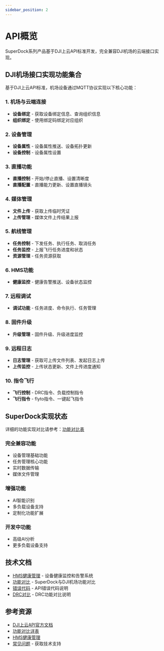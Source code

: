```yaml
---
sidebar_position: 2
---
```


# API概览

SuperDock系列产品基于DJI上云API标准开发，完全兼容DJI机场的云端接口实现。

## DJI机场接口实现功能集合

基于DJI上云API标准，机场设备通过MQTT协议实现以下核心功能：

### 1. 机场与云端连接
- **设备绑定** - 获取设备绑定信息、查询组织信息
- **组织绑定** - 使用绑定码绑定对应组织

### 2. 设备管理
- **设备属性** - 设备属性推送、设备拓扑更新
- **设备控制** - 设备属性设置

### 3. 直播功能
- **直播控制** - 开始/停止直播、设置清晰度
- **直播配置** - 直播能力更新、设置直播镜头

### 4. 媒体管理
- **文件上传** - 获取上传临时凭证
- **上传管理** - 媒体文件上传结果上报

### 5. 航线管理
- **任务控制** - 下发任务、执行任务、取消任务
- **任务监控** - 上报飞行任务进度和状态
- **资源管理** - 任务资源获取

### 6. HMS功能
- **健康监控** - 健康告警推送、设备状态监控

### 7. 远程调试
- **调试功能** - 任务进度、命令执行、任务管理

### 8. 固件升级
- **升级管理** - 固件升级、升级进度监控

### 9. 远程日志
- **日志管理** - 获取可上传文件列表、发起日志上传
- **上传监控** - 上传状态更新、文件上传进度通知

### 10. 指令飞行
- **飞行控制** - DRC指令、负载控制指令
- **飞行指令** - flyto指令、一键起飞指令

## SuperDock实现状态

详细的功能实现对比请参考：[功能对比表](./feature-comparison)

### 完全兼容功能
- 设备管理基础功能
- 任务管理核心功能
- 实时数据传输
- 媒体文件管理

### 增强功能
- AI智能识别
- 多负载设备支持
- 定制化功能扩展

### 开发中功能
- 高级AI分析
- 更多负载设备支持

## 技术文档

- [HMS健康管理](./hms) - 设备健康监控和告警系统
- [功能对比](./feature-comparison) - SuperDock与DJI机场功能对比
- [错误代码](./error-codes) - API错误代码说明
- [DRC对比](./drc-comparison) - DRC功能对比说明

## 参考资源

- [DJI上云API官方文档](https://developer.dji.com/doc/cloud-api-tutorial/cn/)
- [功能对比详表](./feature-comparison)
- [HMS健康管理](./hms)
- [常见问题](../faq/index.md) - 获取技术支持
